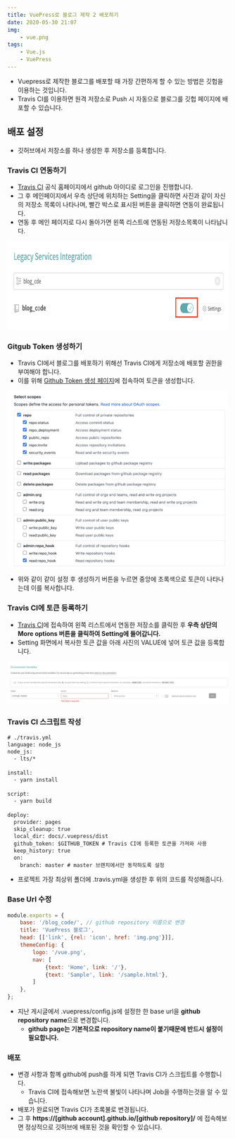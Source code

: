 ```yaml
---
title: VuePress로 블로그 제작 2 배포하기
date: 2020-05-30 21:07
img: 
    - vue.png
tags: 
    - Vue.js
    - VuePress
---
```

- Vuepress로 제작한 블로그를 배포할 때 가장 간편하게 할 수 있는 방법은 깃헙을 이용하는 것입니다.
- Travis CI를 이용하면 원격 저장소로 Push 시 자동으로 블로그를 깃헙 페이지에 배포할 수 있습니다.

## 배포 설정
- 깃허브에서 저장소를 하나 생성한 후 저장소를 등록합니다.

### Travis CI 연동하기
- [Travis CI](https://travis-ci.org/) 공식 홈페이지에서 github 아이디로 로그인을 진행합니다.
- 그 후 메인페이지에서 우측 상단에 위치하는 Setting을 클릭하면 사진과 같이 자신의 저장소 목록이 나타나며, 빨간 박스로 표시된 버튼을 클릭하면 연동이 완료됩니다.
- 연동 후 메인 페이지로 다시 돌아가면 왼쪽 리스트에 연동된 저장소목록이 나타납니다.

<img src="./VuePress/travisRepo.png" width="600" height="200"/>

### Gitgub Token 생성하기
- Travis CI에서 블로그를 배포하기 위해선 Travis CI에게 저장소에 배포할 권한을 부여해야 합니다.
- 이를 위해 [Github Token 생성 페이지](https://github.com/settings/tokens/new)에 접속하여 토큰을 생성합니다.

<img src="./VuePress/githubToken.png" width="500" height="400"/>

- 위와 같이 같이 설정 후 생성하기 버튼을 누르면 중앙에 초록색으로 토큰이 나타나는데 이를 복사합니다.

### Travis CI에 토큰 등록하기
- [Travis CI](https://travis-ci.org/)에 접속하여 왼쪽 리스트에서 연동한 저장소를 클릭한 후 **우측 상단의 More options 버튼을 클릭하여 Setting에 들어갑니다.**
- Setting 화면에서 복사한 토큰 값을 아래 사진의 VALUE에 넣어 토큰 값을 등록합니다.

<img src="./VuePress/tokenRegister.png"/>  

### Travis CI 스크립트 작성
```shell script
# ./travis.yml
language: node_js
node_js:
  - lts/*

install:
  - yarn install

script:
  - yarn build

deploy:
  provider: pages
  skip_cleanup: true
  local_dir: docs/.vuepress/dist
  github_token: $GITHUB_TOKEN # Travis CI에 등록한 토큰을 가져와 사용
  keep_history: true
  on:
    branch: master # master 브랜치에서만 동작하도록 설정
```
- 프로젝트 가장 최상위 폴더에 .travis.yml을 생성한 후 위의 코드를 작성해줍니다.

### Base Url 수정
```js
module.exports = {
    base: '/blog_code/', // github repository 이름으로 변경
    title: 'VuePress 블로그',
    head: [['link', {rel: 'icon', href: 'img.png'}]],
    themeConfig: {
        logo: '/vue.png',
        nav: [
            {text: 'Home', link: '/'},
            {text: 'Sample', link: '/sample.html'},
        ]
    },
};
```
- 지난 게시글에서 .vuepress/config.js에 설정한 한 base url을 **github repository name**으로 변경합니다.
    - **github page는 기본적으로 repository name이 붙기때문에 반드시 설정이 필요합니다.**

### 배포
- 변경 사항과 함꼐 github에 push를 하게 되면 Travis CI가 스크립트를 수행합니다. 
    - Travis CI에 접속해보면 노란색 불빛이 나타나며 Job을 수행하는것을 알 수 있습니다.
- 배포가 완료되면 Travis CI가 초록불로 변경됩니다.
- 그 후 **https://\[github account].github.io/\[github repository]/** 에 접속해보면 정상적으로 깃허브에 배포된 것을 확인할 수 있습니다.
